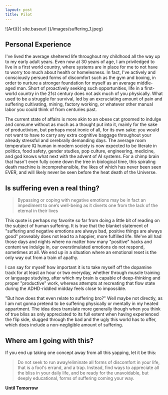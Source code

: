 ```yaml
---
layout: post
title: Pilot
---
```


![Art]({{ site.baseurl }}/images/suffering_1.jpeg)

## Personal Experience

I've lived the average sheltered life throughout my childhood all the way up to my early adult years. Even now at 30 years of age, I am priviledged to live in a first world country, where systems are in place for me to not have to worry too much about health or homelesness. In fact, I've actively and consciously persued forms of discomfort such as the gym and boxing, in order to nurture a stronger foundation for myself as an average middle-aged man. Short of proactively seeking such opportunities, life in a first-world country in the 21st century does not ask much of you physically. What used to be a struggle for survival, led by an excruciating amount of pain and suffering cultivating, mining, factory working, or whatever other manual labor you could think of from centuries past.

The current state of affairs is more akin to an obese cat groomed to indulge and consume without as much as a thought put into it, mainly for the sake of productivism, but perhaps most ironic of all, for its own sake: you would not want to have to carry any extra cognitive baggage throughout your already stressful and cerebrally demanding days. The average room temperature IQ human in modern society is now expected to be literate in politics, food safety, gender studies, pop culture, engineering, medicine, and god knows what next with the advent of AI systems. For a chimp brain that hasn't even fully come down the tree in biological time, this spiraling death machine is incomprehensible, the likes of which has never been seen EVER, and will likely never be seen before the heat death of the Universe.

## Is suffering even a real thing?

> Bypassing or coping with negative emotions may be in fact an impediment to one’s well-being as it diverts one from the lack of the eternal in their lives

This quote is perhaps my favorite so far from doing a little bit of reading on the subject of human suffering. It is true that the blanket statement of "suffering and negative emotions are always bad, positive things are always good" proveably does not lead to a happier, more fulfilled life. We've all had those days and nights where no matter how many "positive" hacks and content we indulge in, our overstimulated emotions do not respond, sometimes at all. We end up in a situation where an emotional reset is the only way out from a train of apathy.

I can say for myself how important it is to take myself off the dopamine track for at least an hour or two everyday, whether through muscle training or language studying, after which my brain is capable of deep-thinking and proper "productive" work, whereas attempts at recreating that flow state during the ADHD-riddled midday feels close to impossible.

"But how does that even relate to suffering bro?" Well maybe not directly, as I am not gonna pretend to be suffering physically or mentally in my heated appartment. The idea does translate more generally though when you think of true bliss as only appreciated to its full extent when having experienced the flip side, slugged through the bad and the ugly this world has to offer, which does include a non-negligible amount of suffering.

## Where am I going with this?

If you end up taking one concept away from all this yapping, let it be this: 

> Do not seek to run away/eliminate all forms of discomfort in your life, that is a fool's errand, and a trap. Instead, find ways to appreciate all the bliss in your daily life, and be ready for the unavoidable, but deeply educational, forms of suffering coming your way.


__Until Tomorrow__
